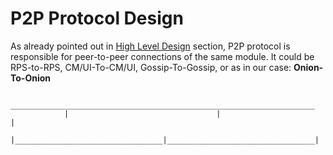 # P2P Protocol Design  

As already pointed out in [High Level Design](./high_level_design.md) section, P2P protocol is responsible for peer-to-peer connections of the same module. It could be RPS-to-RPS, CM/UI-To-CM/UI, Gossip-To-Gossip, or as in our case: **Onion-To-Onion**
```
            ____________________________________________________________________
            |                                 |                                 |
            |_________________________________|_________________________________|
```